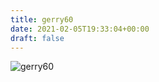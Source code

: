 ```yaml
---
title: gerry60
date: 2021-02-05T19:33:04+00:00
draft: false
---
```


![gerry60](/images/2019-b.jpeg)

